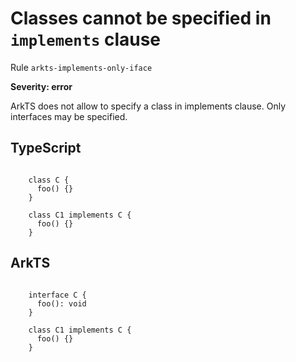 #  Classes cannot be specified in ``implements`` clause

Rule ``arkts-implements-only-iface``

**Severity: error**

ArkTS does not allow to specify a class in implements clause. Only interfaces
may be specified.


## TypeScript


```

    class C {
      foo() {}
    }

    class C1 implements C {
      foo() {}
    }

```

## ArkTS


```

    interface C {
      foo(): void
    }

    class C1 implements C {
      foo() {}
    }

```


